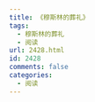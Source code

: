 ```yaml
---
title: 《穆斯林的葬礼》
tags:
  - 穆斯林的葬礼
  - 阅读
url: 2428.html
id: 2428
comments: false
categories:
  - 阅读
---
```

